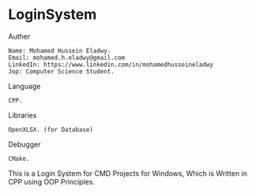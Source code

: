 # LoginSystem

Auther 
  
    Name: Mohamed Hussein Eladwy.
    Email: mohamed.h.eladwy@gmail.com
    LinkedIn: https://www.linkedin.com/in/mohamedhusseineladwy
    Jop: Computer Science Student.

Language

    CPP.

Libraries 

    OpenXLSX. (for Database)

Debugger 

    CMake.


This is a Login System for CMD Projects for Windows, Which is Written in CPP using OOP Principles.
